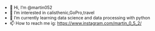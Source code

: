 - 👋 Hi, I’m @martin052
- 👀 I’m interested in calisthenic,GoPro,travel
- 🌱 I’m currently learning data science and data processing with python
- 📫 How to reach me ig: https://www.instagram.com/martin_0_5_2/

<!---
martin052/martin052 is a ✨ special ✨ repository because its `README.md` (this file) appears on your GitHub profile.
You can click the Preview link to take a look at your changes.
--->

